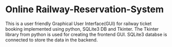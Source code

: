 # Online Railway-Reservation-System
This is a user friendly Graphical User Interface(GUI) for railway ticket booking implemented using python, SQLite3 DB and Tkinter.
The Tkinter library from python is used for creating the frontend GUI.
SQLite3 databse is connected to store the data in the backend.
